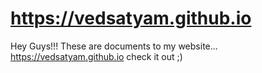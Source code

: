 # https://vedsatyam.github.io

Hey Guys!!! These are documents to my website... https://vedsatyam.github.io check it out ;)
